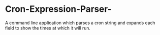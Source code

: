 # Cron-Expression-Parser-
A command line application which parses a cron string and expands each field to show the times at which it will run.
